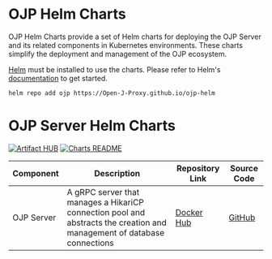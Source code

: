 # OJP Helm Charts

OJP Helm Charts provide a set of Helm charts for deploying the OJP Server and its related components in Kubernetes environments. These charts simplify the deployment and management of the OJP ecosystem.


[Helm](https://helm.sh) must be installed to use the charts.
Please refer to Helm's [documentation](https://helm.sh/docs/) to get started.

```bash
helm repo add ojp https://Open-J-Proxy.github.io/ojp-helm
```

# OJP Server Helm Charts

[![Artifact HUB](https://img.shields.io/endpoint?url=https://artifacthub.io/badge/repository/ojp-server)](https://artifacthub.io/packages/helm/ojp/ojp-server)
[![Charts README](https://img.shields.io/badge/charts-README-blue.svg)](https://github.com/Open-J-Proxy/ojp-helm/blob/main/charts/ojp-server/README.md)

| Component | Description | Repository Link | Source Code |
|-----------|-------------|-----------------|-------------|
| OJP Server | A gRPC server that manages a HikariCP connection pool and abstracts the creation and management of database connections | [Docker Hub](https://hub.docker.com/r/rrobetti/ojp) | [GitHub](https://github.com/Open-J-Proxy/ojp) |
